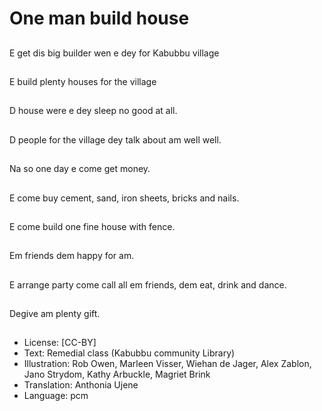 # One man build house

##
E get dis big builder wen e dey for Kabubbu village

##
E build plenty houses for the village

##
D house were e dey sleep no good at all.

##
D people for the village dey talk about am well well.

##
Na so one day e come get money.

##
E come buy cement, sand, iron sheets, bricks and nails.

##
E come build one fine house with fence.

##
Em friends dem happy for am.

##
E arrange party come call all em friends, dem eat, drink and dance.

##
Degive am plenty gift.

##
* License: [CC-BY]
* Text: Remedial class (Kabubbu community Library)
* Illustration: Rob Owen, Marleen Visser, Wiehan de Jager, Alex Zablon, Jano Strydom, Kathy Arbuckle, Magriet Brink
* Translation: Anthonia Ujene
* Language: pcm
